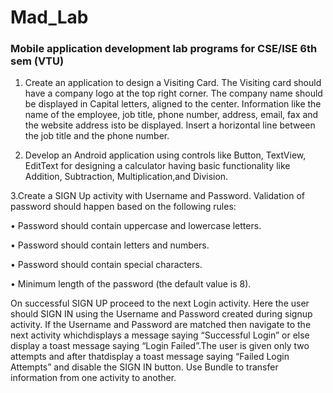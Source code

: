 # Mad_Lab
### Mobile application development lab programs for CSE/ISE 6th sem (VTU)

1. Create an application to design a Visiting Card. The Visiting card should have a company logo at the
   top right corner. The company name should be displayed in Capital letters, aligned to the center.
   Information like the name of the employee, job title, phone number, address, email, fax and the
   website address isto be displayed. Insert a horizontal line between the job title and the phone
   number.
 
2. Develop an Android application using controls like Button, TextView, EditText for designing a
   calculator having basic functionality like Addition, Subtraction, Multiplication,and Division.
  
3.Create a SIGN Up activity with Username and Password. Validation of password should happen
  based on the following rules:
  
  • Password should contain uppercase and lowercase letters.
  
  • Password should contain letters and numbers.
  
  • Password should contain special characters.
  
  • Minimum length of the password (the default value is 8).
  
  On successful SIGN UP proceed to the next Login activity. Here the user should SIGN IN using
  the Username and Password created during signup activity. If the Username and Password are
  matched then navigate to the next activity whichdisplays a message saying “Successful Login” or
  else display a toast message saying “Login Failed”.The user is given only two attempts and after
  thatdisplay a toast message saying “Failed Login Attempts” and disable the SIGN IN button. Use
  Bundle to transfer information from one activity to another.
